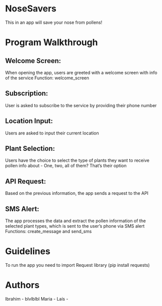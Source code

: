 # NoseSavers
This in an app will save your nose from pollens!

# Program Walkthrough

## Welcome Screen: 
When opening the app, users are greeted with a welcome screen with info of the service
Function: welcome_screen

## Subscription: 
User is asked to subscribe to the service by providing their phone number

## Location Input: 
Users are asked to input their current location

## Plant Selection: 
Users have the choice to select the type of plants they want to receive pollen info about - One, two, all of them? That’s their option

## API Request: 
Based on the previous information, the app sends a request to the API

## SMS Alert:
The app processes the data and extract the pollen information of the selected plant types, which is sent to the user’s phone via SMS alert
Functions:
create_message and send_sms

# Guidelines
To run the app you need to import Request library (pip install requests)

# Authors 
Ibrahim - blvlblbl
Maria -
Laís - 
